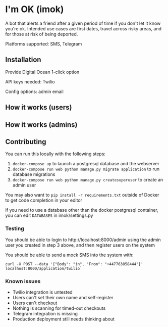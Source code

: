# I'm OK (imok)

A bot that alerts a friend after a given period of time if you don't let it know you're ok. Intended use cases are first dates, travel across risky areas, and for those at risk of being deported.

Platforms supported: SMS, Telegram

## Installation

Provide Digital Ocean 1-click option

API keys needed: Twilio

Config options: admin email

## How it works (users)

## How it works (admins)

## Contributing

You can run this locally with the following steps:

1. `docker-compose up` to launch a postgresql database and the webserver
2. `docker-compose run web python manage.py migrate application` to run database migrations
3. `docker-compose run web python manage.py createsuperuser` to create an admin user

You may also want to `pip install -r requirements.txt` outside of Docker to get code completion in your editor

If you need to use a database other than the docker postgresql container, you can edit `DATABASES` in imok/settings.py

### Testing

You should be able to login to http://localhost:8000/admin using the admin user you created in step 3 above, and then register users on the system 

You should be able to send a mock SMS into the system with:

```shell
curl -X POST --data '{"Body": "in", "From": "+447763858444"}' localhost:8000/application/twilio`
```

### Known issues

* Twilio integration is untested
* Users can't set their own name and self-register
* Users can't checkout
* Nothing is scanning for timed-out checkouts
* Telegram integration is missing
* Production deployment still needs thinking about